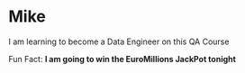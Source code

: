 # Mike

I am learning to become a Data Engineer on this QA Course

Fun Fact: **I am going to win the EuroMillions JackPot tonight**
